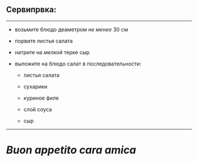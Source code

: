 ## Сервипрвка:

---

- возьмите блюдо деаметром *не менее* 30 см

- порвите листья салата

- натрите на *мелкой* терке сыр

- выложите на блюдо салат в последовательности:

  - листья салата
  
  - сухарики
  
  - куриное филе
  
  - слой соуса
  
  - сыр

---


# ***Buon appetito cara amica***